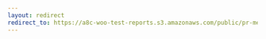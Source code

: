 ```yaml
---
layout: redirect
redirect_to: https://a8c-woo-test-reports.s3.amazonaws.com/public/pr-merge/37483/e2e/index.html
---
```

